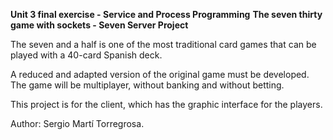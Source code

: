 **Unit 3 final exercise - Service and Process Programming**
**The seven thirty game with sockets - Seven Server Project**
<p>The seven and a half is one of the most traditional card games 
that can be played with a 40-card Spanish deck.</p>
<p>A reduced and adapted version of the original game must be developed. 
The game will be multiplayer, without banking and without betting.</p>
<p>This project is for the client, which has the graphic interface for the players.</p>
<p>Author: Sergio Martí Torregrosa.</p>